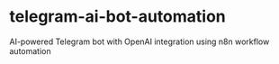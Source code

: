 # telegram-ai-bot-automation
AI-powered Telegram bot with OpenAI integration using n8n workflow automation
